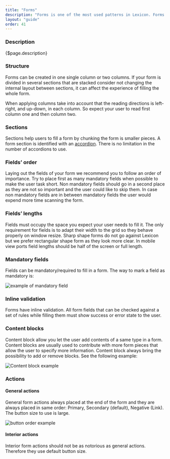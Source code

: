 ```yaml
---
title: "Forms"
description: "Forms is one of the most used patterns in Lexicon. Forms capture information from the user and transmits it to the system either to store, to produce an action or both at same time. Forms in Lexicon are defined to be full width."
layout: "guide"
order: 41
---
```


### Description

{$page.description}

### Structure

Forms can be created in one single column or two columns. If your form is divided in several sections that are stacked consider not changing the internal layout between sections, it can affect the experience of filling the whole form.

When applying columns take into account that the reading directions is left-right, and up-down, in each column. So expect your user to read first column one and then column two.

### Sections

Sections help users to fill a form by chunking the form is smaller pieces. A form section is identified with an [accordion](./panel.html). There is no limitation in the number of accordions to use.

### Fields’ order

Laying out the fields of your form we recommend you to follow an order of importance. Try to place first as many mandatory fields when possible to make the user task short. Non mandatory fields should go in a second place as they are not so important and the user could like to skip them. In case non mandatory fields are in between mandatory fields the user would expend more time scanning the form.

### Fields’ lengths

Fields must occupy the space you expect your user needs to fill it. The only requirement for fields is to adapt their width to the grid so they behave properly on window resize. Sharp shape forms do not go against Lexicon but we prefer rectangular shape form as they look more clear.
In mobile view ports field lengths should be half of the screen or full length.

### Mandatory fields

Fields can be mandatory/required to fill in a form. The way to mark a field as mandatory is:

![example of mandatory field](/images/lexicon-1/textfieldMandatory.png)

### Inline validation

Forms have inline validation. All form fields that can be checked against a set of rules while filling them must show success or error state to the user.

### Content blocks
Content block allow you let the user add contents of a same type in a form. Content blocks are usually used to contribute with more form pieces that allow the user to specify more information. Content block always bring the possibility to add or remove blocks. See the following example:

![Content block example](/images/lexicon-1/contentBlock.gif)

### Actions

#### General actions

General form actions always placed at the end of the form and they are always placed in same order: Primary, Secondary (default), Negative (Link). The button size to use is large.

![button order example](/images/lexicon-1/buttonOrder.png)

#### Interior actions

Interior form actions should not be as notorious as general actions. Therefore they use default button size.





